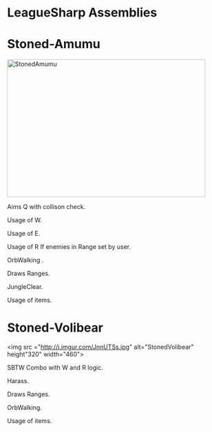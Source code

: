 LeagueSharp Assemblies
===========

Stoned-Amumu
===========

<img src="http://i.imgur.com/mAVdkMH.jpg" alt="StonedAmumu" height="320" width="460"> 

Aims Q with collison check.

Usage of W.

Usage of E. 

Usage of R If enemies in Range set by user.

OrbWalking .

Draws Ranges.

JungleClear.

Usage of items.

Stoned-Volibear
===========
<img src ="http://i.imgur.com/JnnUTSs.jpg" alt="StonedVolibear" height"320" width="460">

SBTW Combo with W and R logic.  

Harass.

Draws Ranges.

OrbWalking.

Usage of items.

